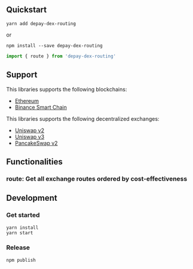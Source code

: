 ## Quickstart

```
yarn add depay-dex-routing
```

or 

```
npm install --save depay-dex-routing
```

```javascript
import { route } from 'depay-dex-routing'
```

## Support

This libraries supports the following blockchains:

- [Ethereum](https://ethereum.org)
- [Binance Smart Chain](https://www.binance.org/en/smartChain)

This libraries supports the following decentralized exchanges:

- [Uniswap v2](https://v2.info.uniswap.org)
- [Uniswap v3](https://info.uniswap.org)
- [PancakeSwap v2](https://pancakeswap.info)

## Functionalities

### route: Get all exchange routes ordered by cost-effectiveness


## Development

### Get started

```
yarn install
yarn start
```

### Release

```
npm publish
```
